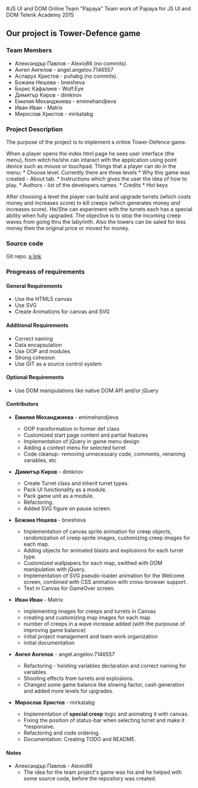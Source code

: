 #JS UI and DOM Online Team "Papaya"
Team work of Papaya for JS UI and DOM Telerik Academy 2015

## Our project is Tower-Defence game

### Team Members
* Александър Павлов -   Alexio86 (no commits).          
* Ангел Ангелов -       angel.angelov.7146557
* Аспарух Христов -     puhabg (no commits).            
* Божана Нешева  -      bnesheva             
* Борис Кафалиев -      Wolf.Eye             
* Димитър Киров -       dimkirov             
* Емилия Механджиева -  emimehandjieva       
* Иван Иван -           Matrix               
* Мирослав Христов -    mirkatabg            
    
### Project Description

The purpose of the project is to implement a online Tower-Defence game.

When a player opens the index.html page he sees user interface (the menu), from witch he/she can intaract with the application using point device such as mouse or touchpad.
Things that a player can do in the menu:
    * Choose level. Currently there are three levels
    * Why this game was created - About tab.
    * Instructions which gives the user the idea of how to play.
    * Authors - list of the developers names.
    * Credits
    * Hot keys
    
After choosing a level the player can build and upgrade turrets (which costs money and increases score) to kill creeps (which generates money and increases score). 
He/She can experiment with the turrets each has a special ability when fully upgraded.
The objective is to stop the incoming creep waves from going thru the labyrinth.
Also the towers can be saled for less money then the original price  or moved for money.

### Source code
Git repo: <a href="https://github.com/DimitarDKirov/Tower-Defence.git" title="git repo" target="_blank">a link</a>

### Progreass of requirements
#### General Requirements
* Use the HTML5 canvas
* Use SVG
* Create Animations for canvas and SVG

#### Additional Requirements
* Correct naming
* Data encapsulation
* Use OOP and modules
* Strong cohesion
* Use GIT as a source control system

#### Optional Requirements
* Use DOM manipulations like native DOM API and/or jQuery

#### Contributors
* **Емилия Механджиева** - emimehandjieva
    * OOP transformation in former def class
    * Customized start page content and partial features
    * Implementation of jQuery in game menu design
    * Adding a context menu for selected turret
    * Code cleanup- removing unnecessary code, comments, renanimg variables, etc
* **Димитър Киров** - dimkirov
    * Create Turret class and inherit turret types.
    * Pack UI functionality as a module.
    * Pack game unit as a module.
    * Refactoring.
    * Added SVG figure on pause screen.
* **Божана Нешева**  - bnesheva
    * Implementation of canvas sprite animation for creep objects, randomization of creep sprite images, customizing creep images for each map.
    * Adding objects for animated blasts and explosions for each turret type.
    * Customized wallpapers for each map, swithed with DOM manipulation with jQuery.
    * Implementation of SVG pseudo-loader animation for the Welcome screen, combined with CSS animation with cross-browser support.
    * Text in Canvas for GameOver screen.
* **Иван Иван** - Matrix
    * implementing images for creeps and turrets in Canvas
    * creating and customizing map images for each map
    * number of creeps in a wave increase added (with the purpouse of improving game balance)
    * initial project management and team work organization
    * initial documentation
* **Ангел Ангелов** - angel.angelov.7146557
    * Refactoring - hoisting variables declaration and correct naming for variables.
    * Shooting effects from turrets and explosions.
    * Changed some game balance like slowing factor, cash generation and added more levels for upgrades.

* **Мирослав Христов** - mirkatabg
    * Implementation of **special creep** logic and animating it with canvas.
    * Fixing the position of status-bar when selecting turret and make it *responsive.
    * Refactoring and code ordering.
    * Documentation: Creating TODO and README.

#### Notes
* Александър Павлов - Alexio86
    * The idea for the team project's game was his and he helped with some source code, before the repository was created. 
